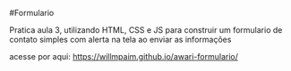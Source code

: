 #Formulario

<p>Pratica aula 3, utilizando HTML, CSS e JS para construir um formulario de contato simples com alerta na tela ao enviar as informações</p>

acesse por aqui: https://willmpaim.github.io/awari-formulario/
